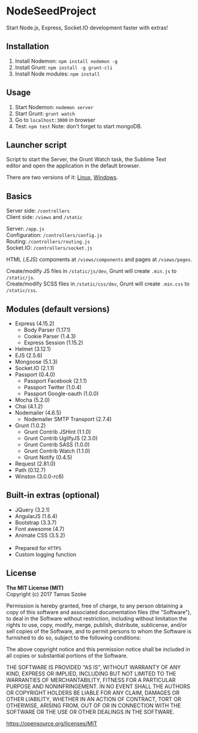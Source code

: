 # NodeSeedProject

Start Node.js, Express, Socket.IO development faster with extras!

## Installation

1. Install Nodemon: <code>npm install nodemon -g</code>
2. Install Grunt: <code>npm install -g grunt-cli</code>
3. Install Node modules: <code>npm install</code>

## Usage

1. Start Nodemon: <code>nodemon server</code>
2. Start Grunt: <code>grunt watch</code>
3. Go to <code>localhost:3000</code> in browser
4. Test: <code>npm test</code>
Note: don't forget to start mongoDB.

## Launcher script

<p>Script to start the Server, the Grunt Watch task, the Sublime Text<br/>editor and open the application in the default browser.</p>
<p>There are two versions of it: <a href="https://gist.github.com/tamasszoke/0293f7bff15e253dce15e84c259df8ff" target="_new">Linux</a>,
 <a href="https://gist.github.com/tamasszoke/a7ce53a6bc0cace4cb198d78ff2b4fbe" target="_new">Windows</a>.</p>

## Basics

Server side: `/controllers`<br/>
Client side: `/views` and `/static`

Server: `/app.js`<br/>
Configuration: `/controllers/config.js`<br/>
Routing: `/controllers/routing.js`<br/>
Socket.IO: `/controllers/socket.js`<br/>

HTML (.EJS) components at `/views/components` and pages at `/views/pages`.

Create/modify JS files in `/static/js/dev`, Grunt will create `.min.js` to `/static/js`.<br/>
Create/modify SCSS files in `/static/css/dev`, Grunt will create `.min.css` to `/static/css`.

## Modules (default versions)

- Express (4.15.2)
  - Body Parser (1.17.1)
  - Cookie Parser (1.4.3)
  - Express Session (1.15.2)
- Helmet (3.12.1)
- EJS (2.5.6)
- Mongoose (5.1.3)
- Socket.IO (2.1.1)
- Passport (0.4.0)
  - Passport Facebook (2.1.1)
  - Passport Twitter (1.0.4)
  - Passport Google-oauth (1.0.0)
- Mocha (5.2.0)
- Chai (4.1.2)
- Nodemailer (4.6.5)
  - Nodemailer SMTP Transport (2.7.4)
- Grunt (1.0.2)
  - Grunt Contrib JSHint (1.1.0)
  - Grunt Contrib UglifyJS (2.3.0)
  - Grunt Contrib SASS (1.0.0)
  - Grunt Contrib Watch (1.1.0)
  - Grunt Notify (0.4.5)
- Request (2.81.0)
- Path (0.12.7)
- Winston (3.0.0-rc6)

## Built-in extras (optional)

- JQuery (3.2.1)
- AngularJS (1.6.4)
- Bootstrap (3.3.7)
- Font awesome (4.7)
- Animate CSS (3.5.2)<br/><br/>
- Prepared for <code>HTTPS</code>
- Custom logging function

## License

<b>The MIT License (MIT)</b><br/>
Copyright (c) 2017 Tamas Szoke

Permission is hereby granted, free of charge, to any person obtaining a copy of this software and associated documentation files (the "Software"), to deal in the Software without restriction, including without limitation the rights to use, copy, modify, merge, publish, distribute, sublicense, and/or sell copies of the Software, and to permit persons to whom the Software is furnished to do so, subject to the following conditions:

The above copyright notice and this permission notice shall be included in all copies or substantial portions of the Software.

THE SOFTWARE IS PROVIDED "AS IS", WITHOUT WARRANTY OF ANY KIND, EXPRESS OR IMPLIED, INCLUDING BUT NOT LIMITED TO THE WARRANTIES OF MERCHANTABILITY, FITNESS FOR A PARTICULAR PURPOSE AND NONINFRINGEMENT. IN NO EVENT SHALL THE AUTHORS OR COPYRIGHT HOLDERS BE LIABLE FOR ANY CLAIM, DAMAGES OR OTHER LIABILITY, WHETHER IN AN ACTION OF CONTRACT, TORT OR OTHERWISE, ARISING FROM, OUT OF OR IN CONNECTION WITH THE SOFTWARE OR THE USE OR OTHER DEALINGS IN THE SOFTWARE.

https://opensource.org/licenses/MIT
